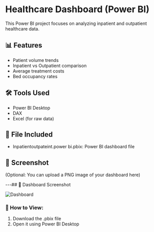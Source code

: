 # Healthcare Dashboard (Power BI)

This Power BI project focuses on analyzing inpatient and outpatient healthcare data.

## 📊 Features
- Patient volume trends
- Inpatient vs Outpatient comparison
- Average treatment costs
- Bed occupancy rates

## 🛠 Tools Used
- Power BI Desktop
- DAX
- Excel (for raw data)

## 📁 File Included
- Inpatientoutpateint.power bi.pbix: Power BI dashboard file

## 📸 Screenshot
(Optional: You can upload a PNG image of your dashboard here)

---## 📸 Dashboard Screenshot

![Dashboard](healthcare-dashboard.png)

### 📌 How to View:
1. Download the .pbix file
2. Open it using Power BI Desktop
